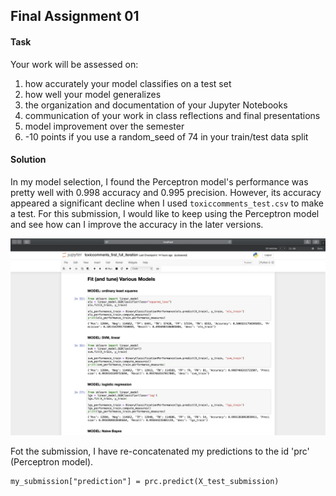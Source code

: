 ## Final Assignment 01

#### Task
Your work will be assessed on: 
1. how accurately your model classifies on a test set
2. how well your model generalizes
3. the organization and documentation of your Jupyter Notebooks
4. communication of your work in class reflections and final presentations
5. model improvement over the semester
6. -10 points if you use a random_seed of 74 in your train/test data split

#### Solution
In my model selection, I found the Perceptron model's performance was pretty well with 0.998 accuracy and 0.995 precision. However, its accuracy appeared a significant decline when I used `toxiccomments_test.csv` to make a test. For this submission, I would like to keep using the Perceptron model and see how can I improve the accuracy in the later versions.

<img src="https://github.com/yujunmjiang/machine-learning-spring-20/blob/master/final_assignment_1/image/Screen%20Shot%202020-03-07%20at%204.06.09%20PM.png">

Fot the submission, I have re-concatenated my predictions to the id 'prc' (Perceptron model).

```
my_submission["prediction"] = prc.predict(X_test_submission)
```
